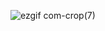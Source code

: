 ![ezgif com-crop(7)](https://github.com/user-attachments/assets/8ed1b442-6ea1-40f5-9d62-d0d247c948a9)
